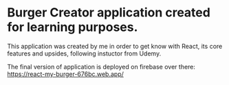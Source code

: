 # Burger Creator application created for learning purposes.

This application was created by me in order to get know with React,
its core features and upsides, following instuctor from Udemy.

The final version of application is deployed on firebase over there:
https://react-my-burger-676bc.web.app/

